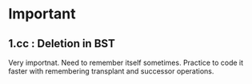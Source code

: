 # Important

## 1.cc : Deletion in BST

Very importnat. Need to remember itself sometimes. Practice to code it
faster with remembering transplant and successor operations.
